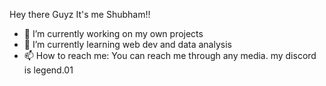 Hey there Guyz It's me Shubham!!


- 🔭 I’m currently working on my own projects
- 🌱 I’m currently learning web dev and data analysis
- 📫 How to reach me: You can reach me through any media. my discord is legend.01 
